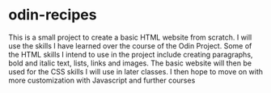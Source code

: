 # odin-recipes

This is a small project to create a basic HTML website from scratch. I will use the skills I have learned over the course of the Odin Project.
Some of the HTML skills I intend to use in the project include creating paragraphs, bold and italic text, lists, links and images.
The basic website will then be used for the CSS skills I will use in later classes.
I then hope to move on with more customization with Javascript and further courses
